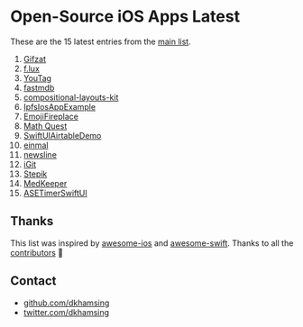 # Open-Source iOS Apps Latest

These are the 15 latest entries from the [main list](https://github.com/dkhamsing/open-source-ios-apps).


1. [Gifzat](https://github.com/remirobert/Gifzat)
2. [f.lux](https://github.com/jefferyleo/f.lux)
3. [YouTag](https://github.com/youstanzr/YouTag)
4. [fastmdb](https://github.com/dkhamsing/fastmdb)
5. [compositional-layouts-kit](https://github.com/jVirus/compositional-layouts-kit)
6. [IpfsIosAppExample](https://github.com/NeoTeo/IpfsIosAppExample)
7. [EmojiFireplace](https://github.com/neonichu/EmojiFireplace)
8. [Math Quest](https://github.com/AdnanZahid/Math-Quest-iOS)
9. [SwiftUIAirtableDemo](https://github.com/zackshapiro/SwiftUIAirtableDemo)
10. [einmal](https://github.com/incipher/einmal)
11. [newsline](https://github.com/ayush221b/newsline)
12. [iGit](https://github.com/git-up/GitUp)
13. [Stepik](https://github.com/StepicOrg/stepik-ios)
14. [MedKeeper](https://github.com/jonrobinsdev/MedKeeper)
15. [ASETimerSwiftUI](https://github.com/rahulrs0029/ASETimerSwiftUI)

## Thanks

This list was inspired by [awesome-ios](https://github.com/vsouza/awesome-ios) and [awesome-swift](https://github.com/matteocrippa/awesome-swift). Thanks to all the [contributors](https://github.com/dkhamsing/open-source-ios-apps/graphs/contributors) 🎉 

## Contact

- [github.com/dkhamsing](https://github.com/dkhamsing)
- [twitter.com/dkhamsing](https://twitter.com/dkhamsing)
